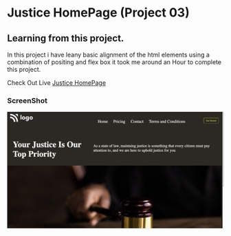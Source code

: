 # Justice HomePage (Project 03)

## Learning from this project.

In this project i have leany basic alignment of the html elements using a combination of positing and flex box it took me around an Hour to complete this project.


Check Out Live [Justice HomePage](https://justice-homepage.netlify.app/)

### ScreenShot

![](/Screenshot%202022-07-31%20at%2022.28.35.png)

